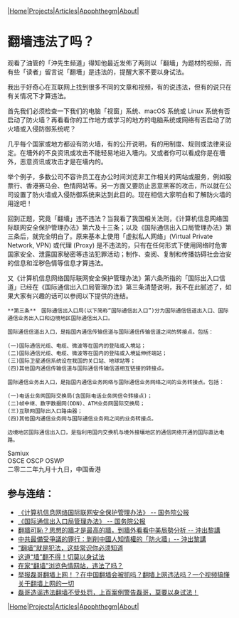 |[Home](/README.md)|[Projects](/projects.md)|[Articles](/articles.md)|[Apophthegm](/apophthegm.md)|[About](/about.md)|

# 翻墙违法了吗？

观看了油管的「沖先生频道」得知他最近发佈了两则以「翻墻」为题材的视频，而有些「读者」留言说「翻墻」是违法的，提醒大家不要以身试法。

我出于好奇心在互联网上找到很多不同的文章和视频，有的说违法，但有的说只在有关情况下才算违法。

首先我们必须检查一下我们的电脑「视窗」系统、macOS 系统或 Linux 系统有否启动了防火墙？再看看你的工作地方或学习的地方的电脑系统或网络有否启动了防火墙或入侵防御系统呢？

几乎每个国家或地方都设有防火墙，有的公开说明，有的用制度、规则或法律来设定。在墻外的不良资讯或攻击不能轻易地进入墻内。又或者你可以看成你是在墻外，恶意资讯或攻击才是在墻内的。

举个例子，多数公司不容许员工在办公时间浏览非工作相关的网站或服务，例如股票行、香港赛马会、色情网站等。另一方面又要防止恶意黑客的攻击，所以就在公司设置了防火墙或入侵防御系统来达到此目的。现在相信大家明白和了解防火墙的用途吧！

回到正题，究竟「翻墻」违不违法？当我看了我国相关法则，《计算机信息网络国际联网安全保护管理办法》第六及十三条；以及《国际通信出入口局管理办法》第三条后，就完全明白了。原来基本上使用「虚拟私人网络」(Virtual Private Network, VPN) 或代理 (Proxy) 是不违法的，只有在任何形式下使用网络时危害国家安全、泄露国家秘密等违法犯罪活动；制作、查阅、复制和传播妨碍社会治安的信息和淫秽色情等信息才算违法。

又《计算机信息网络国际联网安全保护管理办法》第六条所指的「国际出入口信道」已经在《国际通信出入口局管理办法》第三条清楚说明，我不在此腻述了，如果大家有兴趣的话可以参阅以下提供的连结。

```
**第三条**　国际通信出入口局(以下简称“国际通信出入口”)分为国际通信信道出入口、国际通信业务出入口和边境地区国际通信出入口。

国际通信信道出入口，是指国内通信传输信道与国际通信传输信道之间的转接点。包括：

(一)国际通信光缆、电缆、微波等在国内的登陆或入境站；  
(二)国际通信光缆、电缆、微波等在国内的登陆或入境延伸终端站；  
(三)国际卫星通信系统设在我国的关口站、地球站等；  
(四)其他国内通信传输信道与国际通信传输信道相互链接的转接点。  

国际通信业务出入口，是指国内通信业务网络与国际通信业务网络之间的业务转接点。包括：

(一)电话业务网国际交换局(含国际电话业务网信令转接点)；  
(二)帧中继、数字数据网(DDN)、ATM业务网国际交换局；  
(三)互联网国际出入口路由器；  
(四)其他国内通信业务网与国际通信业务网之间的业务转接点。  

边境地区国际通信出入口，是指利用国内交换机与境外接壤地区的通信网络开通的国际直达电路。
```

Samiux    
OSCE  OSCP  OSWP    
二零二二年九月十九日，中国香港    

## 参与连结：

- [《计算机信息网络国际联网安全保护管理办法》 -- 国务院公报](http://www.gov.cn/gongbao/content/2011/content_1860856.htm)  
- [《国际通信出入口局管理办法》 -- 国务院公报](http://www.gov.cn/gongbao/content/2003/content_62630.htm)  
- [翻牆可恥？思想的牆才是最高的牆，到牆外看看中美局勢分析 -- 沖出黎講](https://www.youtube.com/watch?v=_wVsBU30CCI)  
- [中共最備受爭議的罪行：剝削中國人知情權的「防火牆」-- 沖出黎講](https://www.youtube.com/watch?v=LH4WOqsbSe8)  
- [“翻墙”就是犯法，这些常识你必须知道](https://mil.sina.cn/2022-02-22/detail-imcwipih4789817.d.html)    
- [这道“墙”翻不得！切莫以身试法](https://www.nudt.edu.cn/zjkd/xysh/abc22f72761f411ea3a6066ecba45366.htm)    
- [在家“翻墙”浏览色情网站，违法了吗？](https://www.thepaper.cn/newsDetail_forward_8738734)    
- [举报磊哥翻墙上网！？在中国翻墙会被抓吗？翻墙上网违法吗？一个视频搞懂关于翻墙上网的一切](https://www.youtube.com/watch?v=pTq5TDpQiNg)  
- [磊哥造谣违法翻墙不受处罚，上百案例警告磊哥，莫要以身试法！](https://www.youtube.com/watch?v=MX8Z-AV9ZGw)  

|[Home](/README.md)|[Projects](/projects.md)|[Articles](/articles.md)|[Apophthegm](/apophthegm.md)|[About](/about.md)|
